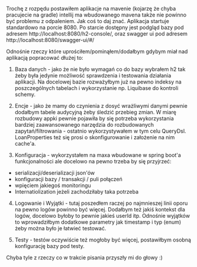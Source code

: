 Trochę z rozpędu postawiłem aplikacje na mavenie (kojarzę że chyba pracujecie na gradle) intellij ma wbudowanego mavena także nie 
powinno być problemu z odpaleniem. Jak coś to daj znać.
Aplikacja startuje standardowo na porcie 8080. Po starcie dostępny jest podgląd bazy pod adresem http://localhost:8080/h2-console/,
oraz swagger ui pod adresem http://localhost:8080/swagger-ui/#/

Odnośnie rzeczy które uprościłem/pominąłem/dodałbym gdybym miał nad aplikacją popracować dłużej to:
1. Baza danych - jako że nie było wymagań co do bazy wybrałem h2 tak żeby była jedynie możliwość sprawdzenia
i testowania działania aplikacji. Na docelowej bazie rozważyłbym już na pewno indeksy na poszczególnych tabelach 
i wykorzystanie np. Liquibase do kontroli schemy.

2. Encje - jako że mamy do czynienia z dosyć wrażliwymi danymi pewnie dodałbym tabele audycyjną żeby śledzić przebieg zmian.
W miarę rozbudowy appki pewnie pojawiła by się potrzeba wykorzystania bardziej zaawansowanego narzędzia do rozbudowanych 
zapytań/filtrowania - ostatnio wykorzystywałem w tym celu QueryDsl. 
LoanProperties też się prosi o skonfigurowanie i założenie na nim cache'a.

3. Konfiguracja - wykorzystałem na maxa wbudowane w spring boot'a funkcjonalności ale docelowo na pewno trzeba by się przyjrzeć:
- serializacji/deserializacji json'ów
- konfiguracji bazy / transakcji / puli połączeń
- wpięciem jakiegoś monitoringu
- Internatiolization jeżeli zachodziłaby taka potrzeba

4. Logowanie i Wyjątki - tutaj poszedłem raczej po najmnieszej linii oporu na pewno logów powinno być więcej. 
Dodałbym też jakiś kontekst dla logów, docelowo byłoby to pewnie jakieś userId itp. Odnośnie wyjątków to wprowadziłbym 
dodatkowe parametry jak timestamp i typ (enum) żeby można było je łatwieć testować.

5. Testy - testów oczywiście też mogłoby być więcej, postawiłbym osobną konfigurację bazy pod testy.

Chyba tyle z rzeczy co w trakcie pisania przyszły mi do głowy :)